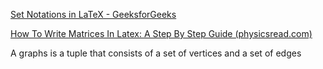 [Set Notations in LaTeX - GeeksforGeeks](https://www.geeksforgeeks.org/set-notations-in-latex/)

[How To Write Matrices In Latex: A Step By Step Guide (physicsread.com)](https://www.physicsread.com/latex-matrix/#:~:text=Define%20different%20types%20of%20matrices%20in%20LaTeX%201,Vertical%20matrix%20...%207%207.%20Horizontal%20matrix%20)



A graphs is a tuple that consists of a set of vertices and a set of edges